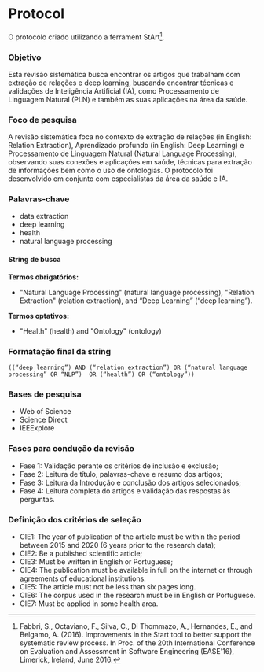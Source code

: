 # Protocol

O protocolo criado utilizando a ferrament StArt[^1].

[^1]: Fabbri, S., Octaviano, F., Silva, C., Di Thommazo, A., Hernandes, E., and Belgamo, A. (2016). Improvements in the Start tool to better support the systematic review process. In Proc. of the 20th International Conference on Evaluation and Assessment in Software Engineering (EASE'16), Limerick, Ireland, June 2016.

### Objetivo
Esta revisão sistemática busca encontrar os artigos que trabalham com extração de relações e deep learning, buscando encontrar técnicas e validações de Inteligência Artificial (IA), como Processamento de Linguagem Natural (PLN) e também as suas aplicações na área da saúde. 

### Foco de pesquisa
A revisão sistemática foca no contexto de extração de relações (in English: Relation Extraction), Aprendizado profundo (in English: Deep Learning) e Processamento de Linguagem Natural (Natural Language Processing), observando suas conexões e aplicações em saúde, técnicas para extração de informações bem como o uso de ontologias. O protocolo foi desenvolvido em conjunto com especialistas da área da saúde e IA. 

### Palavras-chave
* data extraction
* deep learning
* health
* natural language processing

#### String de busca
**Termos obrigatórios:**
* "Natural Language Processing" (natural language processing), "Relation Extraction" (relation extraction), and “Deep Learning” (“deep learning”). 
  
**Termos optativos:**
* "Health" (health) and "Ontology" (ontology) 
 
### Formatação final da string
    ((“deep learning”) AND (“relation extraction”) OR (“natural language processing” OR “NLP”)  OR (“health”) OR (“ontology”))


### Bases de pesquisa
* Web of Science
* Science Direct
* IEEExplore

### Fases para condução da revisão
* Fase 1: Validação perante os critérios de inclusão e exclusão;
* Fase 2: Leitura de título, palavras-chave e resumo dos artigos;
* Fase 3: Leitura da Introdução e conclusão dos artigos selecionados;
* Fase 4: Leitura completa do artigos e validação das respostas às perguntas.

### Definição dos critérios de seleção
* CIE1: The year of publication of the article must be within the period between 2015 and 2020 (6 years prior to the research data);
* CIE2: Be a published scientific article;
* CIE3: Must be written in English or Portuguese;
* CIE4: The publication must be available in full on the internet or through agreements of educational institutions.
* CIE5: The article must not be less than six pages long.
* CIE6: The corpus used in the research must be in English or Portuguese.
* CIE7: Must be applied in some health area.
